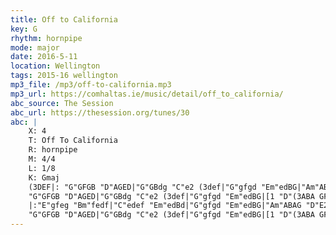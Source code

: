 ```yaml
---
title: Off to California
key: G          
rhythm: hornpipe
mode: major
date: 2016-5-11
location: Wellington
tags: 2015-16 wellington 
mp3_file: /mp3/off-to-california.mp3
mp3_url: https://comhaltas.ie/music/detail/off_to_california/ 
abc_source: The Session
abc_url: https://thesession.org/tunes/30
abc: |
    X: 4
    T: Off To California
    R: hornpipe
    M: 4/4
    L: 1/8
    K: Gmaj
    (3DEF|: "G"GFGB "D"AGED|"G"GBdg "C"e2 (3def|"G"gfgd "Em"edBG|"Am"ABAG "D"E2 (3DEF|
    "G"GFGB "D"AGED|"G"GBdg "C"e2 (3def|"G"gfgd "Em"edBG|[1 "D"(3ABA GF "G"G2 (3DEF:|[2 "D"(3ABA GF "G"G2 (3def|]
    |:"E"gfeg "Bm"fedf|"C"edef "Em"edBd|"G"gfgd "Em"edBG|"Am"ABAG "D"E2 (3DEF|
    "G"GFGB "D"AGED|"G"GBdg "C"e2 (3def|"G"gfgd "Em"edBG|[1 "D"(3ABA GF "G"G2 (3def:|[2 "D"(3ABA GF "G"G4|]
---
```

